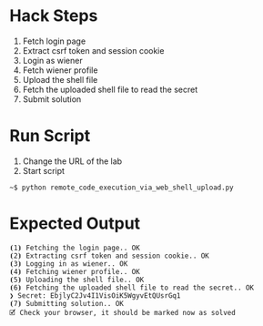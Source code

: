 # Hack Steps

1. Fetch login page
2. Extract csrf token and session cookie
3. Login as wiener
4. Fetch wiener profile
5. Upload the shell file
6. Fetch the uploaded shell file to read the secret
7. Submit solution 


# Run Script

1. Change the URL of the lab
2. Start script

```
~$ python remote_code_execution_via_web_shell_upload.py
```

# Expected Output

```
⦗1⦘ Fetching the login page.. OK
⦗2⦘ Extracting csrf token and session cookie.. OK
⦗3⦘ Logging in as wiener.. OK
⦗4⦘ Fetching wiener profile.. OK
⦗5⦘ Uploading the shell file.. OK
⦗6⦘ Fetching the uploaded shell file to read the secret.. OK
❯ Secret: EbjlyC2Jv4I1VisOiK5WgyvEtQUsrGq1
⦗7⦘ Submitting solution.. OK
🗹 Check your browser, it should be marked now as solved
```
